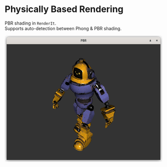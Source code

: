 # Physically Based Rendering

PBR shading in `RenderIt`.\
Supports auto-detection between Phong & PBR shading.

![screenshot](misc/screenshot.png)
